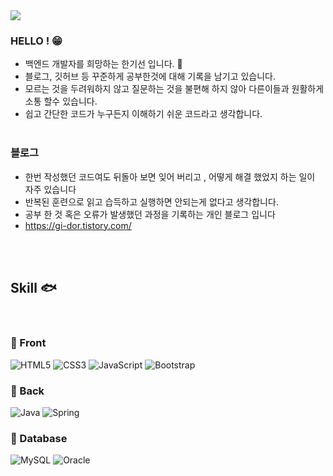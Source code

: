 <!-- 헤더 -->

<img src="https://capsule-render.vercel.app/api?type=waving&color=auto&height=180&section=header&text=gi.dor&fontSize=40" />

<!--소개-->
### HELLO ! 😁

- 백엔드 개발자를 희망하는 한기선 입니다.  :hatching_chick:
- 블로그, 깃허브 등 꾸준하게 공부한것에 대해 기록을 남기고 있습니다.
- 모르는 것을 두려워하지 않고 질문하는 것을 불편해 하지 않아  다른이들과 원활하게 소통 할수 있습니다.
- 쉽고 간단한 코드가 누구든지 이해하기 쉬운 코드라고 생각합니다.
  <br><br>

 ### 블로그
 - 한번 작성했던 코드여도 뒤돌아 보면 잊어 버리고 , 어떻게 해결 했었지 하는 일이 자주 있습니다
 - 반복된 훈련으로 읽고 습득하고 실행하면 안되는게 없다고 생각합니다.
 - 공부 한 것 혹은 오류가 발생했던 과정을 기록하는 개인 블로그 입니다
 - https://gi-dor.tistory.com/  
  

<br/><br/>

 
 <!--기술스택-->
  ## Skill :fish:
  <br>


### :whale: Front  
![HTML5](https://img.shields.io/badge/HTML5-E34F26?style=for-the-badge&logo=html5&logoColor=white)
![CSS3](https://img.shields.io/badge/CSS3-1572B6?style=for-the-badge&logo=css3&logoColor=white)
![JavaScript](https://img.shields.io/badge/JavaScript-F7DF1E?style=for-the-badge&logo=JavaScript&logoColor=white)
![Bootstrap](https://img.shields.io/badge/Bootstrap-563D7C?style=for-the-badge&logo=bootstrap&logoColor=white)


### :whale2: Back 
![Java](https://img.shields.io/badge/Java-ED8B00?style=for-the-badge&logo=openjdk&logoColor=white)
![Spring](https://img.shields.io/badge/Spring-6DB33F?style=for-the-badge&logo=spring&logoColor=white)

### :dolphin: Database
![MySQL](https://img.shields.io/badge/MySQL-00000F?style=for-the-badge&logo=mysql&logoColor=white)
![Oracle](https://img.shields.io/badge/Oracle-F80000?style=for-the-badge&logo=Oracle&logoColor=white)





<!--
**gi-dor/gi-dor** is a ✨ _special_ ✨ repository because its `README.md` (this file) appears on your GitHub profile.

Here are some ideas to get you started:

- 🔭 I’m currently working on ...
- 🌱 I’m currently learning ...
- 👯 I’m looking to collaborate on ...
- 🤔 I’m looking for help with ...
- 💬 Ask me about ...
- 📫 How to reach me: ...
- 😄 Pronouns: ...
- ⚡ Fun fact: ...
-->
